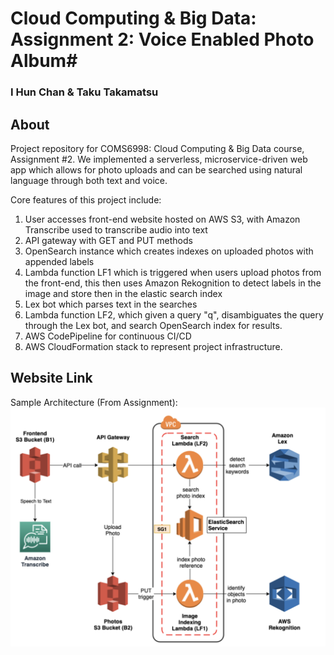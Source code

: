 # Cloud Computing & Big Data: Assignment 2: Voice Enabled Photo Album#
### I Hun Chan & Taku Takamatsu ###

## About ##

Project repository for COMS6998: Cloud Computing & Big Data course, Assignment #2. We implemented a serverless, microservice-driven web app which allows for photo uploads and can be searched using natural language through both text and voice.

Core features of this project include:
1. User accesses front-end website hosted on AWS S3, with Amazon Transcribe used to transcribe audio into text 
2. API gateway with GET and PUT methods
2. OpenSearch instance which creates indexes on uploaded photos with appended labels
3. Lambda function LF1 which is triggered when users upload photos from the front-end, this then uses Amazon Rekognition to detect labels in the image and store then in the elastic search index
4. Lex bot which parses text in the searches
5. Lambda function LF2, which given a query "q", disambiguates the query through the Lex bot, and search OpenSearch index for results.
6. AWS CodePipeline for continuous CI/CD
7. AWS CloudFormation stack to represent project infrastructure.

## Website Link ##

Sample Architecture (From Assignment): 
<img src="voice-enabled-photo-search-architecture.jpg" />
